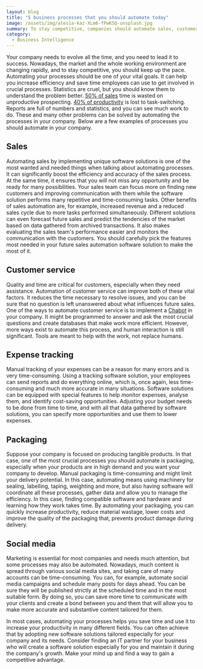 ```yaml
---
layout: blog
title: "5 business processes that you should automate today"
image: /assets/img/alesia-kaz-XLm6-fPwK5Q-unsplash.jpg
summary: To stay competitive, companies should automate sales, customer service, expense tracking, packaging, and social media for efficiency and growth.
category:
  - Business Intelligence
---
```

Your company needs to evolve all the time, and you need to lead it to success. Nowadays, the market and the whole working environment are changing rapidly, and to stay competitive, you should keep up the pace. Automating your processes should be one of your vital goals. It can help you increase efficiency and save time employees can use to get involved in crucial processes. Statistics are cruel, but you should know them to understand the problem better. [50% of sales](https://www.carlajohnson.co/) time is wasted on unproductive prospecting. [40% of productivity](https://www.wrike.com/blog/high-cost-of-multitasking-for-productivity/) is lost to task-switching. Reports are full of numbers and statistics, and you can see much work to do. These and many other problems can be solved by automating the processes in your company. Below are a few examples of processes you should automate in your company.


## Sales
Automating sales by implementing unique software solutions is one of the most wanted and needed things when talking about automating processes. It can significantly boost the efficiency and accuracy of the sales process. At the same time, it ensures that you will not miss any opportunity and be ready for many possibilities. Your sales team can focus more on finding new customers and improving communication with them while the software solution performs many repetitive and time-consuming tasks. Other benefits of sales automation are, for example, increased revenue and a reduced sales cycle due to more tasks performed simultaneously. Different solutions can even forecast future sales and predict the tendencies of the market based on data gathered from archived transactions. It also makes evaluating the sales team's performance easier and monitors the communication with the customers. You should carefully pick the features most needed in your future sales automation software solution to make the most of it.

## Customer service
Quality and time are critical for customers, especially when they need assistance. Automation of customer service can improve both of these vital factors. It reduces the time necessary to resolve issues, and you can be sure that no question is left unanswered about what influences future sales. One of the ways to automate customer service is to implement a [Chabot](https://headchannel.co.uk/blog/does-your-company-need-a-chatbot/) in your company. It might be programmed to answer and ask the most crucial questions and create databases that make work more efficient. However, more ways exist to automate this process, and human interaction is still significant. Tools are meant to help with the work, not replace humans.

## Expense tracking
Manual tracking of your expenses can be a reason for many errors and is very time-consuming. Using a tracking software solution, your employees can send reports and do everything online, which is, once again, less time-consuming and much more accurate in many situations. Software solutions can be equipped with special features to help monitor expenses, analyse them, and identify cost-saving opportunities. Adjusting your budget needs to be done from time to time, and with all that data gathered by software solutions, you can specify more opportunities and use them to lower expenses.

## Packaging
Suppose your company is focused on producing tangible products. In that case, one of the most crucial processes you should automate is packaging, especially when your products are in high demand and you want your company to develop. Manual packaging is time-consuming and might limit your delivery potential. In this case, automating means using machinery for sealing, labelling, taping, weighting and more, but also having software will coordinate all these processes, gather data and allow you to manage the efficiency. In this case, finding compatible software and hardware and learning how they work takes time. By automating your packaging, you can quickly increase productivity, reduce material wastage, lower costs and improve the quality of the packaging that, prevents product damage during delivery.

## Social media
Marketing is essential for most companies and needs much attention, but some processes may also be automated. Nowadays, much content is spread through various social media sites, and taking care of many accounts can be time-consuming. You can, for example, automate social media campaigns and schedule many posts for days ahead. You can be sure they will be published strictly at the scheduled time and in the most suitable form. By doing so, you can save more time to communicate with your clients and create a bond between you and them that will allow you to make more accurate and substantive content tailored for them.


In most cases, automating your processes helps you save time and use it to increase your productivity in many different fields. You can often achieve that by adopting new software solutions tailored especially for your company and its needs. Consider finding an IT partner for your business who will create a software solution especially for you and maintain it during the company's growth. Make your mind up and find a way to gain a competitive advantage.
